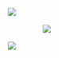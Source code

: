 　　　　　　　　　　![](https://64.media.tumblr.com/15e52dd50fd6ca07d2bd7d3146273bde/d45ef2ea81c807ce-57/s640x960/bb9e106a40c0ebe1066bf80358ae1121af10fd6e.pnj)

　　　　　　　　　　　　　　　![](https://th.bing.com/th/id/R.753164d548788875e97e83e60c3644da?rik=bVWdWbPnxc44nA&pid=ImgRaw&r=0)

　　　　　　　　　　![](https://64.media.tumblr.com/f3e46d97ff2cee6e28c48a394941f3c2/d45ef2ea81c807ce-46/s640x960/92b5d41e8143496e3ecf4d008ff997675e00d1b3.pnj)
